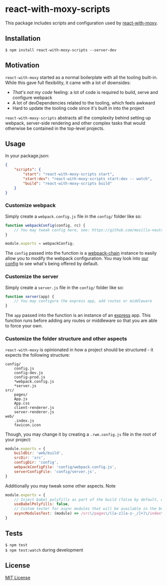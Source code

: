 # react-with-moxy-scripts

This package includes scripts and configuration used by [react-with-moxy](https://github.com/moxystudio/react-with-moxy).


## Installation

`$ npm install react-with-moxy-scripts --server-dev`


## Motivation

`react-with-moxy` started as a normal boilerplate with all the tooling built-in. While this gave full flexibility, it came with a lot of downsides:

- *That's not my code* feeling: a lot of code is required to build, serve and configure webpack
- A lot of devDependencies related to the tooling, which feels awkward
- Hard to update the tooling code since it's built in into the project


`react-with-moxy-scripts` abstracts all the complexity behind setting up webpack, server-side rendering and other complex tasks that would otherwise be contained in the top-level projects.


## Usage

In your package.json:

```json
{
    "scripts": {
        "start": "react-with-moxy-scripts start",
        "start:dev": "react-with-moxy-scripts start:dev -- watch",
        "build": "react-with-moxy-scripts build"
    }
}
```


### Customize webpack

Simply create a `webpack.config.js` file in the `config/` folder like so:

```js
function webpackConfig(config, rc) {
    // You may tweak config here, see: https://github.com/mozilla-neutrino/webpack-chain
}

module.exports = webpackConfig;
```

The `config` passed into the function is a [webpack-chain](https://github.com/mozilla-neutrino/webpack-chain) instance to easily allow you to modify the webpack configuration. You may look into [our config](TODO) to see what's being offered by default.


### Customize the server


Simply create a `server.js` file in the `config/` folder like so:

```js
function server(app) {
    // You may configure the express app, add routes or middleware
}
```

The `app` passed into the function is an instance of an [express](https://expressjs.com) app. This function runs before adding any routes or middleware so that you are able to force your own.


### Customize the folder structure and other aspects

`react-with-moxy` is opinionated in how a project should be structured - it expects the following structure:

```
config/
    config.js
    config-dev.js
    config-prod.js
    *webpack.config.js
    *server.js
src/
    pages/
    App.js
    App.css
    client-renderer.js
    server-renderer.js
web/
    .index.js
    favicon.icon
```


Though, you may change it by creating a `.rwm.config.js` file in the root of your project:

```js
module.exports = {
    buildDir: 'web/build',
    srcDir: 'src',
    configDir: 'config',
    webpackConfigFile: 'config/webpack.config.js',
    serverConfigFile: 'config/server.js',
}
```

Additionally you may tweak some other aspects. Note

```js
module.exports = {
    // Inject babel polyfills as part of the build (false by default, default setup uses https://polyfill.io)
    useBabelPolyfills: false,
    // Custom tester for async modules that will be available in the build manifest
    asyncModulesTest: (module) => /src\/pages\/([a-z][a-z-_/]+)\/index\.js$/.test(module),
}
```


## Tests

`$ npm test`   
`$ npm test:watch` during development


## License

[MIT License](http://opensource.org/licenses/MIT)
